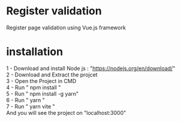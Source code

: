 # Register validation
 Register page validation using Vue.js framework  
 
# installation
1 - Download and install Node js : "https://nodejs.org/en/download/"  
2 - Download and Extract the projcet  
3 - Open the Project in CMD  
4 - Run " npm install "  
5 - Run " npm install -g yarn"  
6 - Run " yarn "  
7 - Run " yarn vite "  
And you will see the project on "localhost:3000"
